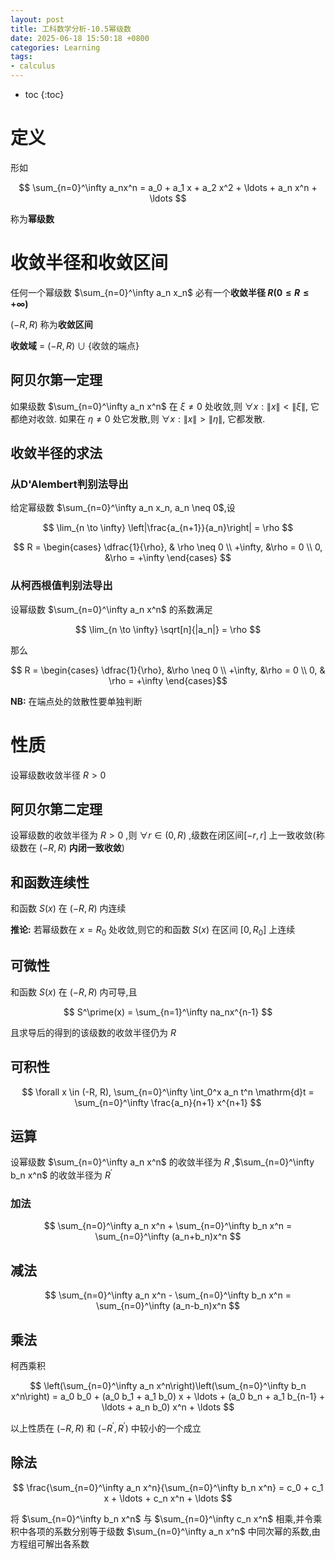 ```yaml
---
layout: post
title: 工科数学分析-10.5幂级数
date: 2025-06-18 15:50:18 +0800
categories: Learning
tags:
- calculus
---
```

* toc
{:toc}

# 定义

形如

$$ \sum_{n=0}^\infty a_nx^n = a_0 + a_1 x + a_2 x^2 + \ldots + a_n x^n + \ldots $$

称为**幂级数**

# 收敛半径和收敛区间

任何一个幂级数 $\sum_{n=0}^\infty a_n x_n$ 必有一个**收敛半径 $R (0 \leq R \leq +\infty)$**

$(-R, R)$ 称为**收敛区间**

**收敛域** = $(-R, R) \cup \{\text{收敛的端点}\}$

## 阿贝尔第一定理

如果级数 $\sum_{n=0}^\infty a_n x^n$ 在 $\xi \neq 0$ 处收敛,则 $\forall x:\|x\| \lt \|\xi\|$, 它都绝对收敛. 如果在 $\eta \neq 0$ 处它发散,则 $\forall x: \|x\| \gt \|\eta\|$, 它都发散.

## 收敛半径的求法

### 从D'Alembert判别法导出

给定幂级数 $\sum_{n=0}^\infty a_n x_n, a_n \neq 0$,设

$$ \lim_{n \to \infty} \left|\frac{a_{n+1}}{a_n}\right| = \rho $$

$$ R = \begin{cases} \dfrac{1}{\rho}, & \rho \neq 0 \\ +\infty, &\rho = 0 \\ 0, &\rho = +\infty \end{cases} $$

### 从柯西根值判别法导出

设幂级数 $\sum_{n=0}^\infty a_n x^n$ 的系数满足

$$ \lim_{n \to \infty} \sqrt[n]{|a_n|} = \rho $$

那么

$$ R = \begin{cases} \dfrac{1}{\rho}, &\rho \neq 0 \\ +\infty, &\rho = 0 \\ 0, & \rho = +\infty \end{cases}$$

**NB:** 在端点处的敛散性要单独判断

# 性质

设幂级数收敛半径 $R \gt 0$

## 阿贝尔第二定理

设幂级数的收敛半径为 $R \gt 0$ ,则 $\forall r \in (0, R)$ ,级数在闭区间$[-r, r]$ 上一致收敛(称级数在 $(-R,R)$ **内闭一致收敛**)

## 和函数连续性

和函数 $S(x)$ 在 $(-R, R)$ 内连续

**推论:** 若幂级数在 $x=R_0$ 处收敛,则它的和函数 $S(x)$ 在区间 $[0, R_0]$ 上连续

## 可微性

和函数 $S(x)$ 在 $(-R,R)$ 内可导,且

$$ S^\prime(x) = \sum_{n=1}^\infty na_nx^{n-1} $$

且求导后的得到的该级数的收敛半径仍为 $R$

## 可积性

$$ \forall x \in (-R, R), \sum_{n=0}^\infty \int_0^x a_n t^n \mathrm{d}t = \sum_{n=0}^\infty \frac{a_n}{n+1} x^{n+1} $$

## 运算

设幂级数 $\sum_{n=0}^\infty a_n x^n$ 的收敛半径为 $R$ ,$\sum_{n=0}^\infty b_n x^n$ 的收敛半径为 $R^\prime$

### 加法

$$ \sum_{n=0}^\infty a_n x^n + \sum_{n=0}^\infty b_n x^n = \sum_{n=0}^\infty (a_n+b_n)x^n $$

## 减法

$$ \sum_{n=0}^\infty a_n x^n - \sum_{n=0}^\infty b_n x^n = \sum_{n=0}^\infty (a_n-b_n)x^n $$

## 乘法

柯西乘积

$$ \left(\sum_{n=0}^\infty a_n x^n\right)\left(\sum_{n=0}^\infty b_n x^n\right) = a_0 b_0 + (a_0 b_1 + a_1 b_0) x + \ldots + (a_0 b_n + a_1 b_{n-1} + \ldots + a_n b_0) x^n + \ldots $$

以上性质在 $(-R, R)$ 和 $(-R^\prime, R^\prime)$ 中较小的一个成立

## 除法

$$ \frac{\sum_{n=0}^\infty a_n x^n}{\sum_{n=0}^\infty b_n x^n} = c_0 + c_1 x + \ldots + c_n x^n + \ldots $$

将 $\sum_{n=0}^\infty b_n x^n$ 与 $\sum_{n=0}^\infty c_n x^n$ 相乘,并令乘积中各项的系数分别等于级数 $\sum_{n=0}^\infty a_n x^n$ 中同次幂的系数,由方程组可解出各系数
